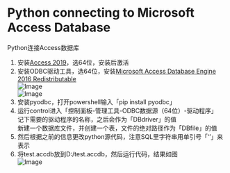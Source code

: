 # Python connecting to Microsoft Access Database
Python连接Access数据库
1.	安装[Access 2019](https://msdn.itellyou.cn/)，选64位，安装后激活  
2.	安装ODBC驱动工具，选64位，安装[Microsoft Access Database Engine 2016 Redistributable](https://www.microsoft.com/en-us/download/details.aspx?id=54920)  
![Image](https://raw.githubusercontent.com/TenmaSennpai/PythonAccess/master/1.png)  
![Image](https://raw.githubusercontent.com/TenmaSennpai/PythonAccess/master/2.png)  
3.	安装pyodbc，打开powershell输入「pip install pyodbc」
4.	运行control进入「控制面板-管理工具-ODBC数据源（64位）-驱动程序」  
    记下需要的驱动程序的名称，之后会作为「DBdriver」的值  
    新建一个数据库文件，并创建一个表，文件的绝对路径作为「DBfile」的值  
5.	然后根据之前的信息更改python源代码，注意SQL里字符串用单引号「‘’」来表示
6.  将test.accdb放到D:/test.accdb，然后运行代码，结果如图  
![Image](https://raw.githubusercontent.com/TenmaSennpai/PythonAccess/master/3.png)

